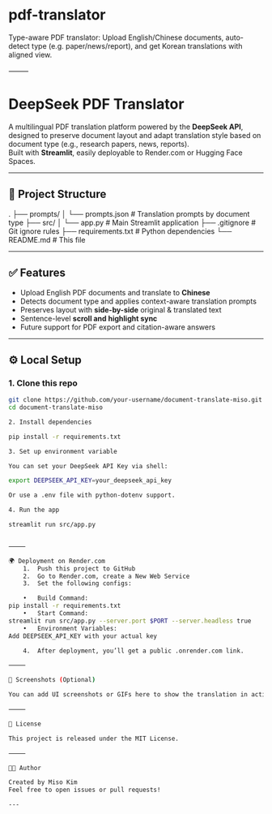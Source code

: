 # pdf-translator
Type-aware PDF translator: Upload English/Chinese documents, auto-detect type (e.g. paper/news/report), and get Korean translations with aligned view.

⸻


# DeepSeek PDF Translator

A multilingual PDF translation platform powered by the **DeepSeek API**, designed to preserve document layout and adapt translation style based on document type (e.g., research papers, news, reports).  
Built with **Streamlit**, easily deployable to Render.com or Hugging Face Spaces.

---

## 📁 Project Structure

.
├── prompts/
│   └── prompts.json       # Translation prompts by document type
├── src/
│   └── app.py             # Main Streamlit application
├── .gitignore             # Git ignore rules
├── requirements.txt       # Python dependencies
└── README.md              # This file

---

## ✅ Features

- Upload English PDF documents and translate to **Chinese**
- Detects document type and applies context-aware translation prompts
- Preserves layout with **side-by-side** original & translated text
- Sentence-level **scroll and highlight sync**
- Future support for PDF export and citation-aware answers

---

## ⚙️ Local Setup

### 1. Clone this repo

```bash
git clone https://github.com/your-username/document-translate-miso.git
cd document-translate-miso

2. Install dependencies

pip install -r requirements.txt

3. Set up environment variable

You can set your DeepSeek API Key via shell:

export DEEPSEEK_API_KEY=your_deepseek_api_key

Or use a .env file with python-dotenv support.

4. Run the app

streamlit run src/app.py


⸻

🌍 Deployment on Render.com
	1.	Push this project to GitHub
	2.	Go to Render.com, create a New Web Service
	3.	Set the following configs:

	•	Build Command:
pip install -r requirements.txt
	•	Start Command:
streamlit run src/app.py --server.port $PORT --server.headless true
	•	Environment Variables:
Add DEEPSEEK_API_KEY with your actual key

	4.	After deployment, you’ll get a public .onrender.com link.

⸻

📸 Screenshots (Optional)

You can add UI screenshots or GIFs here to show the translation in action.

⸻

📜 License

This project is released under the MIT License.

⸻

👩‍💻 Author

Created by Miso Kim
Feel free to open issues or pull requests!

---
